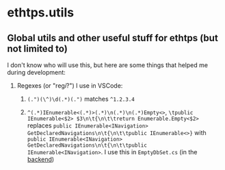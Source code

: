 # ethtps.utils

## Global utils and other useful stuff for ethtps (but not limited to)

I don't know who will use this, but here are some things that helped me during development:

1. Regexes (or "reg*i*?") I use in VSCode:

    1. `(.")(\^)\d(.*)(.")` matches `^1.2.3.4`

    2. `^(.*)IEnumerable<(.*)>(.*)\n(.*)\n(.*)Empty<>`, `\tpublic IEnumerable<$2> $3\n\t{\n\t\treturn Enumerable.Empty<$2>` replaces `public IEnumerable<INavigation> GetDeclaredNavigations\n\t{\n\t\tpublic IEnumerable<>}` with `public IEnumerable<INavigation> GetDeclaredNavigations\n\t{\n\t\tpublic IEnumerable<INavigation>`. I use this in `EmptyDbSet.cs` (in the [backend](https://github.com/ethtps/ethtps.backend/tree/main/ETHTPS.Configuration/Database/EmptyDBSet.cs))

